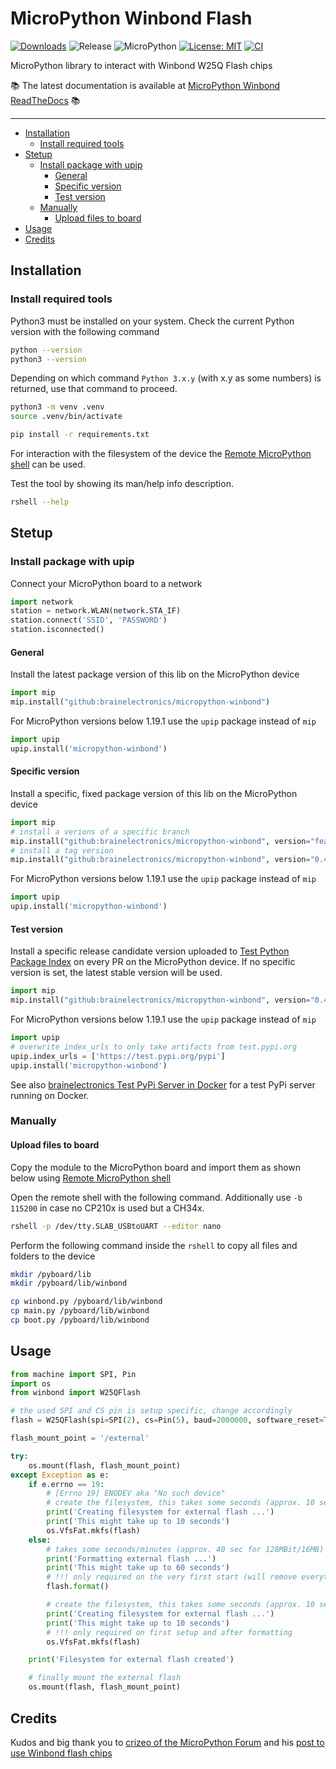 # MicroPython Winbond Flash

[![Downloads](https://pepy.tech/badge/micropython-winbond)](https://pepy.tech/project/micropython-winbond)
![Release](https://img.shields.io/github/v/release/brainelectronics/micropython-winbond?include_prereleases&color=success)
![MicroPython](https://img.shields.io/badge/micropython-Ok-green.svg)
[![License: MIT](https://img.shields.io/badge/License-MIT-yellow.svg)](https://opensource.org/licenses/MIT)
[![CI](https://github.com/brainelectronics/micropython-winbond/actions/workflows/release.yml/badge.svg)](https://github.com/brainelectronics/micropython-winbond/actions/workflows/release.yml)

MicroPython library to interact with Winbond W25Q Flash chips

📚 The latest documentation is available at
[MicroPython Winbond ReadTheDocs][ref-rtd-micropython-winbond] 📚

-----------------------

<!-- MarkdownTOC -->

- [Installation](#installation)
	- [Install required tools](#install-required-tools)
- [Stetup](#stetup)
	- [Install package with upip](#install-package-with-upip)
		- [General](#general)
		- [Specific version](#specific-version)
		- [Test version](#test-version)
	- [Manually](#manually)
		- [Upload files to board](#upload-files-to-board)
- [Usage](#usage)
- [Credits](#credits)

<!-- /MarkdownTOC -->

## Installation

### Install required tools

Python3 must be installed on your system. Check the current Python version
with the following command

```bash
python --version
python3 --version
```

Depending on which command `Python 3.x.y` (with x.y as some numbers) is
returned, use that command to proceed.

```bash
python3 -m venv .venv
source .venv/bin/activate

pip install -r requirements.txt
```

For interaction with the filesystem of the device the
[Remote MicroPython shell][ref-remote-upy-shell] can be used.

Test the tool by showing its man/help info description.

```bash
rshell --help
```

## Stetup

### Install package with upip

Connect your MicroPython board to a network

```python
import network
station = network.WLAN(network.STA_IF)
station.connect('SSID', 'PASSWORD')
station.isconnected()
```

#### General

Install the latest package version of this lib on the MicroPython device

```python
import mip
mip.install("github:brainelectronics/micropython-winbond")
```

For MicroPython versions below 1.19.1 use the `upip` package instead of `mip`

```python
import upip
upip.install('micropython-winbond')
```

#### Specific version

Install a specific, fixed package version of this lib on the MicroPython device

```python
import mip
# install a verions of a specific branch
mip.install("github:brainelectronics/micropython-winbond", version="feature/add-docs-and-detailed-examples")
# install a tag version
mip.install("github:brainelectronics/micropython-winbond", version="0.4.0")
```

For MicroPython versions below 1.19.1 use the `upip` package instead of `mip`

```python
import upip
upip.install('micropython-winbond')
```

#### Test version

Install a specific release candidate version uploaded to
[Test Python Package Index](https://test.pypi.org/) on every PR on the
MicroPython device. If no specific version is set, the latest stable version
will be used.

```python
import mip
mip.install("github:brainelectronics/micropython-winbond", version="0.4.0-rc2.dev4")
```

For MicroPython versions below 1.19.1 use the `upip` package instead of `mip`

```python
import upip
# overwrite index_urls to only take artifacts from test.pypi.org
upip.index_urls = ['https://test.pypi.org/pypi']
upip.install('micropython-winbond')
```

See also [brainelectronics Test PyPi Server in Docker][ref-brainelectronics-test-pypiserver]
for a test PyPi server running on Docker.

### Manually

#### Upload files to board

Copy the module to the MicroPython board and import them as shown below
using [Remote MicroPython shell][ref-remote-upy-shell]

Open the remote shell with the following command. Additionally use `-b 115200`
in case no CP210x is used but a CH34x.

```bash
rshell -p /dev/tty.SLAB_USBtoUART --editor nano
```

Perform the following command inside the `rshell` to copy all files and
folders to the device

```bash
mkdir /pyboard/lib
mkdir /pyboard/lib/winbond

cp winbond.py /pyboard/lib/winbond
cp main.py /pyboard/lib/winbond
cp boot.py /pyboard/lib/winbond
```

## Usage

```python
from machine import SPI, Pin
import os
from winbond import W25QFlash

# the used SPI and CS pin is setup specific, change accordingly
flash = W25QFlash(spi=SPI(2), cs=Pin(5), baud=2000000, software_reset=True)

flash_mount_point = '/external'

try:
    os.mount(flash, flash_mount_point)
except Exception as e:
    if e.errno == 19:
        # [Errno 19] ENODEV aka "No such device"
        # create the filesystem, this takes some seconds (approx. 10 sec)
        print('Creating filesystem for external flash ...')
        print('This might take up to 10 seconds')
        os.VfsFat.mkfs(flash)
    else:
        # takes some seconds/minutes (approx. 40 sec for 128MBit/16MB)
        print('Formatting external flash ...')
        print('This might take up to 60 seconds')
        # !!! only required on the very first start (will remove everything)
        flash.format()

        # create the filesystem, this takes some seconds (approx. 10 sec)
        print('Creating filesystem for external flash ...')
        print('This might take up to 10 seconds')
        # !!! only required on first setup and after formatting
        os.VfsFat.mkfs(flash)

    print('Filesystem for external flash created')

    # finally mount the external flash
    os.mount(flash, flash_mount_point)
```

## Credits

Kudos and big thank you to [crizeo of the MicroPython Forum][ref-crizeo] and
his [post to use Winbond flash chips][ref-upy-forum-winbond-driver]

<!-- Links -->
[ref-rtd-micropython-winbond]: https://micropython-winbond.readthedocs.io/en/latest/
[ref-remote-upy-shell]: https://github.com/dhylands/rshell
[ref-brainelectronics-test-pypiserver]: https://github.com/brainelectronics/test-pypiserver
[ref-be32]: https://github.com/brainelectronics/BE32-01/
[ref-pfalcon-picoweb-sdist-upip]: https://github.com/pfalcon/picoweb/blob/b74428ebdde97ed1795338c13a3bdf05d71366a0/sdist_upip.py
[ref-test-pypi]: https://test.pypi.org/
[ref-pypi]: https://pypi.org/
[ref-invalid-auth-test-pypi]: https://test.pypi.org/help/#invalid-auth
[ref-crizeo]: https://forum.micropython.org/memberlist.php?mode=viewprofile&u=3067
[ref-upy-forum-winbond-driver]: https://forum.micropython.org/viewtopic.php?f=16&t=3899&start=10
